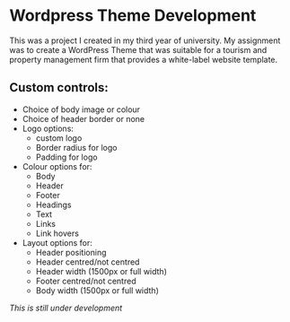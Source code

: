 
# Wordpress Theme Development

This was a project I created in my third year of university. My assignment was to create a WordPress Theme that was suitable for a tourism and property management firm that provides a white-label website template.

## Custom controls:
- Choice of body image or colour
- Choice of header border or none
- Logo options:
  * custom logo
  * Border radius for logo 
  * Padding for logo
- Colour options for:
  * Body
  * Header
   * Footer
   * Headings
   * Text
   * Links
   * Link hovers
- Layout options for:
   * Header positioning
   * Header centred/not centred
   * Header width (1500px or full width)
   * Footer centred/not centred
   * Body width (1500px or full width)

*This is still under development*
